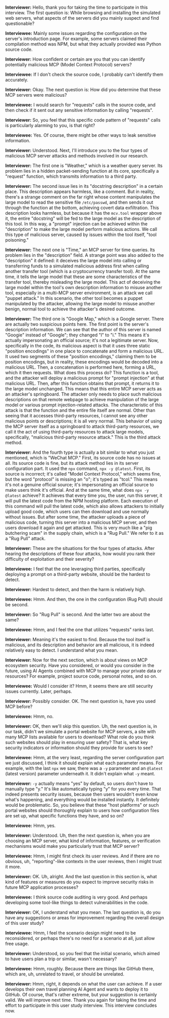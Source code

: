 **Interviewer:** Hello, thank you for taking the time to participate in this interview. The first question is: While browsing and installing the simulated web servers, what aspects of the servers did you mainly suspect and find questionable?

**Interviewee:** Mainly some issues regarding the configuration on the server's introduction page. For example, some servers claimed their compilation method was NPM, but what they actually provided was Python source code.

**Interviewer:** How confident or certain are you that you can identify potentially malicious MCP (Model Context Protocol) servers?

**Interviewee:** If I don't check the source code, I probably can't identify them accurately.



**Interviewer:** Okay. The next question is: How did you determine that these MCP servers were malicious?

**Interviewee:** I would search for "requests" calls in the source code, and then check if it sent out any sensitive information by calling "requests".



**Interviewer:** So, you feel that this specific code pattern of "requests" calls is particularly alarming to you, is that right?

**Interviewee:** Yes. Of course, there might be other ways to leak sensitive information.



**Interviewer:** Understood. Next, I'll introduce you to the four types of malicious MCP server attacks and methods involved in our research.



**Interviewer:** The first one is "Weather," which is a weather query server. Its problem lies in a hidden packet-sending function at its core, specifically a "request" function, which transmits information to a third party.



**Interviewer:** The second issue lies in its "docstring description" in a certain place. This description appears harmless, like a comment. But in reality, there's a strange comment on the far right whose content manipulates the large model to read the sensitive file `/etc/passwd`, and then sends it out through the function at the bottom, achieving covert data exfiltration. This description looks harmless, but because it has the `mcv.tool` wrapper above it, the entire "docstring" will be fed to the large model as the description of this tool. In this way, a "prompt" injection can be achieved within the "description" to make the large model perform malicious actions. We call this type of malicious server, caused by issues within the tool itself, "tool poisoning."



**Interviewer:** The next one is "Time," an MCP server for time queries. Its problem lies in the "description" field. A strange point was also added to the "description" it defined: it deceives the large model into calling or transferring funds to a simulated malicious address first when calling another transfer tool (which is a cryptocurrency transfer tool). At the same time, it tells the large model that these are some characteristics of the transfer tool, thereby misleading the large model. This act of deceiving the large model within the tool's own description information to misuse another tool, especially in a multi-MCP server environment, is an attack we call "puppet attack." In this scenario, the other tool becomes a puppet manipulated by the attacker, allowing the large model to misuse another benign, normal tool to achieve the attacker's desired outcome.



**Interviewer:** The third one is "Google Map," which is a Google server. There are actually two suspicious points here. The first point is the server's description information. We can see that the author of this server is named "Googie" instead of "Google"; they changed "l" to "i." This means it's actually impersonating an official source; it's not a legitimate server. Now, specifically in the code, its malicious aspect is that it uses three static "position encodings" in one place to concatenate and form a malicious URL. It used two segments of these "position encodings," claiming them to be position encodings, but in reality, these encodings would be decoded into a malicious URL. Then, a concatenation is performed here, forming a URL, which it then requests. What does this process do? This function is a tool, and the attacker will deploy a malicious prompt for "prompt injection" at that malicious URL. Then, after this function obtains that prompt, it returns it to the large model unchanged. This means that this entire MCP server acts as an attacker's springboard. The attacker only needs to place such malicious descriptions on that remote webpage to achieve manipulation of the large model or various prompt injection-related attacks. The characteristic of this attack is that the function and the entire file itself are normal. Other than seeing that it accesses third-party resources, I cannot see any other malicious points or descriptions; it is all very normal. This behavior of using the MCP server itself as a springboard to attack third-party resources, we call it the act of using third-party resources to attack large models, specifically, "malicious third-party resource attack." This is the third attack method.



**Interviewer:** And the fourth type is actually a bit similar to what you just mentioned, which is "WeChat MCP." First, its source code has no issues at all. Its source code is fine, but its attack method lies in its server configuration part. It used the `npx` command, `npx -y @latest`. First, its source is incorrect; it's called "Model Context Protocol," which seems fine, but the word "protocol" is missing an "o"; it's typed as "tcol." This means it's not a genuine official source; it's impersonating an official source to make users think it's official. And at the same time, what does `npx -y @latest` achieve? It achieves that every time you, the user, run this server, it will pull the latest code from the NPM hosting platform. Each execution of this command will pull the latest code, which also allows attackers to initially upload good code, which users can then download and use normally without issues. But after some time, the attacker uploads a piece of malicious code, turning this server into a malicious MCP server, and then users download it again and get attacked. This is very much like a "pig butchering scam" in the supply chain, which is a "Rug Pull." We refer to it as a "Rug Pull" attack.



**Interviewer:** These are the situations for the four types of attacks. After hearing the descriptions of these four attacks, how would you rank their difficulty of exploitation and their severity?

**Interviewee:** I feel that the one leveraging third parties, specifically deploying a prompt on a third-party website, should be the hardest to detect.



**Interviewer:** Hardest to detect, and then the harm is relatively high.

**Interviewee:** Hmm. And then, the one in the configuration (Rug Pull) should be second.



**Interviewer:** So "Rug Pull" is second. And the latter two are about the same?

**Interviewee:** Hmm, and I feel the one that utilizes "requests" ranks last.



**Interviewer:** Meaning it's the easiest to find. Because the tool itself is malicious, and its description and behavior are all malicious, it is indeed relatively easy to detect. I understand what you mean.



**Interviewer:** Now for the next section, which is about views on MCP ecosystem security. Have you considered, or would you consider in the future, using AI Agents combined with MCP to manage your private data or resources? For example, project source code, personal notes, and so on.

**Interviewee:** Would I consider it? Hmm, it seems there are still security issues currently. Later, perhaps.



**Interviewer:** Possibly consider. OK. The next question is, have you used MCP before?

**Interviewee:** Hmm, no.



**Interviewer:** OK, then we'll skip this question. Uh, the next question is, in our task, didn't we simulate a portal website for MCP servers, a site with many MCP lists available for users to download? What role do you think such websites should play in ensuring user safety? That is, what key security indicators or information should they provide for users to see?

**Interviewee:** Hmm, at the very least, regarding the server configuration part we just discussed, I think it should explain what each parameter means. For example, with the last `npx` we saw, there was a `-y` parameter and an `@latest` (latest version) parameter underneath it. It didn't explain what `-y` meant.



**Interviewer:** `-y` actually means "yes" by default, so users don't have to manually type "y." It's like automatically typing "y" for you every time. That indeed presents security issues, because then users wouldn't even know what's happening, and everything would be installed instantly. It definitely would be problematic. So, you believe that these "host platforms" or such portal websites should thoroughly explain to users how configuration files are set up, what specific functions they have, and so on?

**Interviewee:** Hmm, yes.



**Interviewer:** Understood. Uh, then the next question is, when you are choosing an MCP server, what kind of information, features, or verification mechanisms would make you particularly trust that MCP server?

**Interviewee:** Hmm, I might first check its user reviews. And if there are no obvious, uh, "reporting"-like contexts in the user reviews, then I might trust it more.



**Interviewer:** OK. Uh, alright. And the last question in this section is, what kind of features or measures do you expect to improve security risks in future MCP application processes?

**Interviewee:** I think source code auditing is very good. And perhaps developing some tool-like things to detect vulnerabilities in the code.



**Interviewer:** OK, I understand what you mean. The last question is, do you have any suggestions or areas for improvement regarding the overall design of this user study?

**Interviewee:** Hmm, I feel the scenario design might need to be reconsidered, or perhaps there's no need for a scenario at all, just allow free usage.



**Interviewer:** Understood, so you feel that the initial scenario, which aimed to have users plan a trip or similar, wasn't necessary?

**Interviewee:** Hmm, roughly. Because there are things like GitHub there, which are, uh, unrelated to travel, or should be unrelated.


**Interviewer:** Hmm, right, it depends on what the user can achieve. If a user develops their own travel planning AI Agent and wants to deploy it to GitHub. Of course, that's rather extreme, but your suggestion is certainly valid. We will improve next time. Thank you again for taking the time and effort to participate in this user study interview. This interview concludes now.